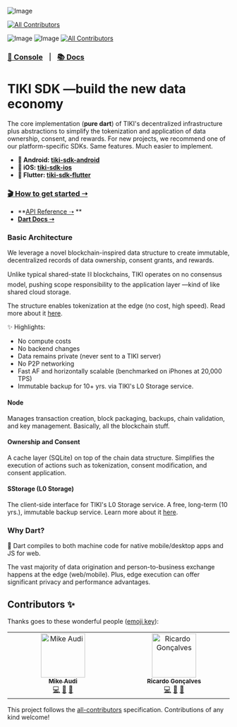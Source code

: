 ![Image](https://img.shields.io/pub/v/tiki_sdk_dart?logo=dart)
<!-- ALL-CONTRIBUTORS-BADGE:START - Do not remove or modify this section -->
[![All Contributors](https://img.shields.io/badge/all_contributors-1-orange.svg?style=flat-square)](#contributors-)
<!-- ALL-CONTRIBUTORS-BADGE:END -->
![Image](https://img.shields.io/pub/points/tiki_sdk_dart?logo=dart)
![Image](https://img.shields.io/github/license/tiki/tiki-sdk-dart)<!-- ALL-CONTRIBUTORS-BADGE:START - Do not remove or modify this section -->
[![All Contributors](https://img.shields.io/badge/all_contributors-2-orange.svg)](#contributors-)
<!-- ALL-CONTRIBUTORS-BADGE:END -->

### [🍍 Console](https://console.mytiki.com) &nbsp; ⏐ &nbsp; [📚 Docs](https://docs.mytiki.com)

# TIKI SDK —build the new data economy

The core implementation (**pure dart**) of TIKI's decentralized infrastructure
plus abstractions to simplify the tokenization and application of data
ownership, consent, and rewards. For new projects, we recommend one of our
platform-specific SDKs. Same features. Much easier to implement.

- **🤖 Android: [tiki-sdk-android](https://github.com/tiki/tiki-sdk-android)**
- **🍎 iOS: [tiki-sdk-ios](https://github.com/tiki/tiki-sdk-ios)**
- **🦋 Flutter: [tiki-sdk-flutter](https://github.com/tiki/tiki-sdk-flutter)**

### [🎬 How to get started ➝](https://docs.mytiki.com/docs/tiki-sdk-dart-getting-started)

- **[API Reference ➝](https://docs.mytiki.com/reference/tiki-sdk-dart-tiki-sdk)
  **
- **[Dart Docs ➝](https://pub.dev/documentation/tiki_sdk_dart/latest/)**

### Basic Architecture

We leverage a novel blockchain-inspired data structure to create immutable,
decentralized records of data ownership, consent grants, and rewards.

Unlike typical shared-state ⛓️ blockchains, TIKI operates on no consensus model,
pushing scope responsibility to the application layer —kind of like shared cloud
storage.

The structure enables tokenization at the edge (no cost, high speed). Read more
about it [here](https://github.com/tiki/tiki-sdk-dart/blob/main/WHITEPAPER.md).

✨ Highlights:

- No compute costs
- No backend changes
- Data remains private (never sent to a TIKI server)
- No P2P networking
- Fast AF and horizontally scalable (benchmarked on iPhones at 20,000 TPS)
- Immutable backup for 10+ yrs. via TIKI's L0 Storage service.

#### Node

Manages transaction creation, block packaging, backups, chain validation, and
key management. Basically, all the blockchain stuff.

#### Ownership and Consent

A cache layer (SQLite) on top of the chain data structure. Simplifies the
execution of actions such as tokenization, consent modification, and consent
application.

#### SStorage (L0 Storage)

The client-side interface for TIKI's L0 Storage service. A free, long-term (10
yrs.), immutable backup service. Learn more about
it [here](https://github.com/tiki/l0-storage).

### Why Dart?

🎯 Dart compiles to both machine code for native mobile/desktop apps and JS for
web.

The vast majority of data origination and person-to-business exchange happens at
the edge (web/mobile). Plus, edge execution can offer significant privacy and
performance advantages.

## Contributors ✨

Thanks goes to these wonderful
people ([emoji key](https://allcontributors.org/docs/en/emoji-key)):

<!-- ALL-CONTRIBUTORS-LIST:START - Do not remove or modify this section -->
<!-- prettier-ignore-start -->
<!-- markdownlint-disable -->
<table>
  <tbody>
    <tr>
      <td align="center" valign="top" width="14.28%"><a href="http://mytiki.com"><img src="https://avatars.githubusercontent.com/u/3769672?v=4?s=100" width="100px;" alt="Mike Audi"/><br /><sub><b>Mike Audi</b></sub></a><br /><a href="https://github.com/tiki/core/commits?author=mike-audi" title="Code">💻</a> <a href="https://github.com/tiki/core/pulls?q=is%3Apr+reviewed-by%3Amike-audi" title="Reviewed Pull Requests">👀</a> <a href="https://github.com/tiki/core/commits?author=mike-audi" title="Documentation">📖</a></td>
      <td align="center" valign="top" width="14.28%"><a href="https://www.linkedin.com/in/ricardolg/"><img src="https://avatars.githubusercontent.com/u/8357343?v=4?s=100" width="100px;" alt="Ricardo Gonçalves"/><br /><sub><b>Ricardo Gonçalves</b></sub></a><br /><a href="https://github.com/tiki/core/commits?author=ricardobrg" title="Code">💻</a> <a href="https://github.com/tiki/core/pulls?q=is%3Apr+reviewed-by%3Aricardobrg" title="Reviewed Pull Requests">👀</a> <a href="https://github.com/tiki/core/commits?author=ricardobrg" title="Documentation">📖</a></td>
    </tr>
  </tbody>
</table>

<!-- markdownlint-restore -->
<!-- prettier-ignore-end -->

<!-- ALL-CONTRIBUTORS-LIST:END -->

This project follows
the [all-contributors](https://github.com/all-contributors/all-contributors)
specification. Contributions of any kind welcome!
